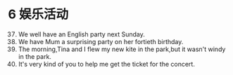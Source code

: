# 6 娱乐活动
37. We well have an English party next Sunday.
1. We have Mum a surprising party on her fortieth birthday.
1. The morning,Tina and I flew my new kite in the park,but it wasn't windy in the park.
1. It's very kind of you to help me get the ticket for the concert. 